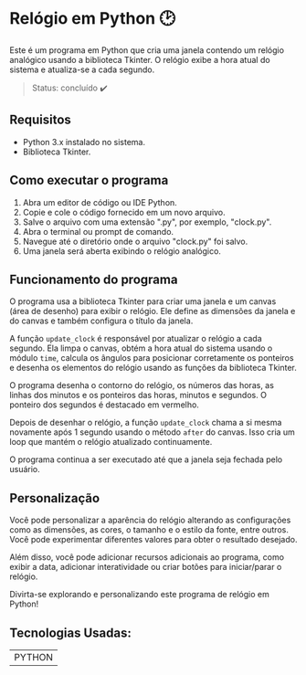 # Relógio em Python 🕑

Este é um programa em Python que cria uma janela contendo um relógio analógico usando a biblioteca Tkinter. O relógio exibe a hora atual do sistema e atualiza-se a cada segundo.

>Status: concluído ✔️
## Requisitos

- Python 3.x instalado no sistema.
- Biblioteca Tkinter.

## Como executar o programa

1. Abra um editor de código ou IDE Python.
2. Copie e cole o código fornecido em um novo arquivo.
3. Salve o arquivo com uma extensão ".py", por exemplo, "clock.py".
4. Abra o terminal ou prompt de comando.
5. Navegue até o diretório onde o arquivo "clock.py" foi salvo.
6. Uma janela será aberta exibindo o relógio analógico.

## Funcionamento do programa

O programa usa a biblioteca Tkinter para criar uma janela e um canvas (área de desenho) para exibir o relógio. Ele define as dimensões da janela e do canvas e também configura o título da janela.

A função `update_clock` é responsável por atualizar o relógio a cada segundo. Ela limpa o canvas, obtém a hora atual do sistema usando o módulo `time`, calcula os ângulos para posicionar corretamente os ponteiros e desenha os elementos do relógio usando as funções da biblioteca Tkinter.

O programa desenha o contorno do relógio, os números das horas, as linhas dos minutos e os ponteiros das horas, minutos e segundos. O ponteiro dos segundos é destacado em vermelho.

Depois de desenhar o relógio, a função `update_clock` chama a si mesma novamente após 1 segundo usando o método `after` do canvas. Isso cria um loop que mantém o relógio atualizado continuamente.

O programa continua a ser executado até que a janela seja fechada pelo usuário.

## Personalização

Você pode personalizar a aparência do relógio alterando as configurações como as dimensões, as cores, o tamanho e o estilo da fonte, entre outros. Você pode experimentar diferentes valores para obter o resultado desejado.

Além disso, você pode adicionar recursos adicionais ao programa, como exibir a data, adicionar interatividade ou criar botões para iniciar/parar o relógio.

Divirta-se explorando e personalizando este programa de relógio em Python!

## Tecnologias Usadas:
<table>
  <tr>
    <td>PYTHON</td>
  </tr>
 
</table>

